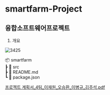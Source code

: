 # smartfarm-Project
## 융합소프트웨어프로젝트
1. 개요

![3425](https://github.com/user-attachments/assets/840d7913-d6d0-43bc-9a46-78ca1ce363fc)


📦 smartfarm  
 ┣ 📂 src  
 ┣ 📜 README.md  
 ┗ 📜 package.json  



[프로젝트 계획서_4팀_이재원_오승환_이병규_김주석.pdf](https://github.com/user-attachments/files/17108745/_4._._._._.pdf)
